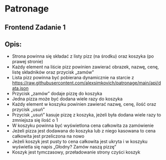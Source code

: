 # Patronage
## Frontend Zadanie 1

## Opis:

- Strona powinna się składać z listy pizz (na środku) oraz koszyka (po prawej stronie)
- Każdy element na liście pizz powinien zawierać obrazek, nazwę, cenę, listę składników
oraz przycisk „zamów”
- Lista pizz powinna być pobierana dynamicznie na starcie z
https://raw.githubusercontent.com/alexsimkovich/patronage/main/api/data.json
- Przycisk „zamów” dodaje pizzę do koszyka
- Jedna pizza może być dodana wiele razy do koszyka
- Każdy element w koszyku powinien zawierać nazwę, cenę, ilość oraz przycisk „usuń”
- Przycisk „usuń” kasuje pizzę z koszyka, jeżeli była dodana wiele razy to zmniejsza się
ilość o 1
- W koszyku powinna być wyświetlona cena całkowita za zamówienie
- Jeżeli pizza jest dodawana do koszyka lub z niego kasowana to cena całkowita jest
przeliczona na nowo
- Jeżeli koszyk jest pusty to cena całkowita jest ukryta i w koszyku wyświetla się napis
„Głodny? Zamów naszą pizzę”
- Koszyk jest tymczasowy, przeładowanie strony czyści koszyk

